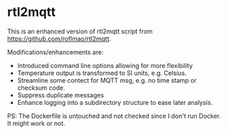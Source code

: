 # rtl2mqtt

This is an enhanced version of rtl2mqtt script from https://github.com/roflmao/rtl2mqtt.

Modifications/enhancements are:
 * Introduced command line options allowing for more flexibility
 * Temperature output is transformed to SI units, e.g. Celsius.
 * Streamline some contect for MQTT msg, e.g. no time stamp or checksum code.
 * Suppress duplicate messages
 * Enhance logging into a subdirectory structure to ease later analysis.

PS: The Dockerfile is untouched and not checked since I don't run Docker. It might work or not.
